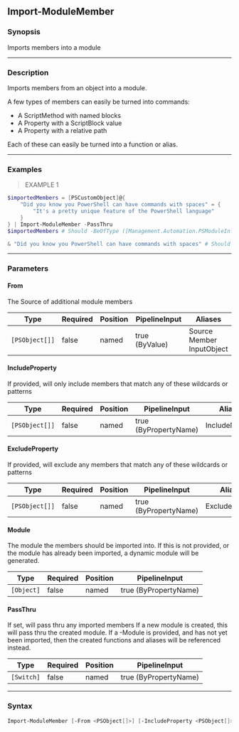 Import-ModuleMember
-------------------

### Synopsis
Imports members into a module

---

### Description

Imports members from an object into a module.

A few types of members can easily be turned into commands:
* A ScriptMethod with named blocks
* A Property with a ScriptBlock value
* A Property with a relative path
 
Each of these can easily be turned into a function or alias.

---

### Examples
> EXAMPLE 1

```PowerShell
$importedMembers = [PSCustomObject]@{
    "Did you know you PowerShell can have commands with spaces" = {
        "It's a pretty unique feature of the PowerShell language"
    }
} | Import-ModuleMember -PassThru
$importedMembers # Should -BeOfType ([Management.Automation.PSModuleInfo]) 

& "Did you know you PowerShell can have commands with spaces" # Should -BeLike '*PowerShell*'
```

---

### Parameters
#### **From**
The Source of additional module members

|Type          |Required|Position|PipelineInput |Aliases                          |
|--------------|--------|--------|--------------|---------------------------------|
|`[PSObject[]]`|false   |named   |true (ByValue)|Source<br/>Member<br/>InputObject|

#### **IncludeProperty**
If provided, will only include members that match any of these wildcards or patterns

|Type          |Required|Position|PipelineInput        |Aliases      |
|--------------|--------|--------|---------------------|-------------|
|`[PSObject[]]`|false   |named   |true (ByPropertyName)|IncludeMember|

#### **ExcludeProperty**
If provided, will exclude any members that match any of these wildcards or patterns

|Type          |Required|Position|PipelineInput        |Aliases      |
|--------------|--------|--------|---------------------|-------------|
|`[PSObject[]]`|false   |named   |true (ByPropertyName)|ExcludeMember|

#### **Module**
The module the members should be imported into.
If this is not provided, or the module has already been imported, a dynamic module will be generated.

|Type      |Required|Position|PipelineInput        |
|----------|--------|--------|---------------------|
|`[Object]`|false   |named   |true (ByPropertyName)|

#### **PassThru**
If set, will pass thru any imported members
If a new module is created, this will pass thru the created module.
If a -Module is provided, and has not yet been imported, then the created functions and aliases will be referenced instead.

|Type      |Required|Position|PipelineInput        |
|----------|--------|--------|---------------------|
|`[Switch]`|false   |named   |true (ByPropertyName)|

---

### Syntax
```PowerShell
Import-ModuleMember [-From <PSObject[]>] [-IncludeProperty <PSObject[]>] [-ExcludeProperty <PSObject[]>] [-Module <Object>] [-PassThru] [<CommonParameters>]
```
